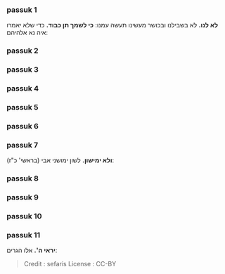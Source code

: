 
### passuk 1
<b>לא לנו.</b> לא בשבילנו ובכושר מעשינו תעשה עמנו:
<b>כי לשמך תן כבוד.</b> כדי שלא יאמרו איה נא אלהיהם:

### passuk 2

### passuk 3

### passuk 4

### passuk 5

### passuk 6

### passuk 7
<b>ולא ימישון.</b> לשון ימושני אבי (בראשי' כ"ז):

### passuk 8

### passuk 9

### passuk 10

### passuk 11
<b>יראי ה'.</b> אלו הגרים:

>Credit : sefaris
>License : CC-BY